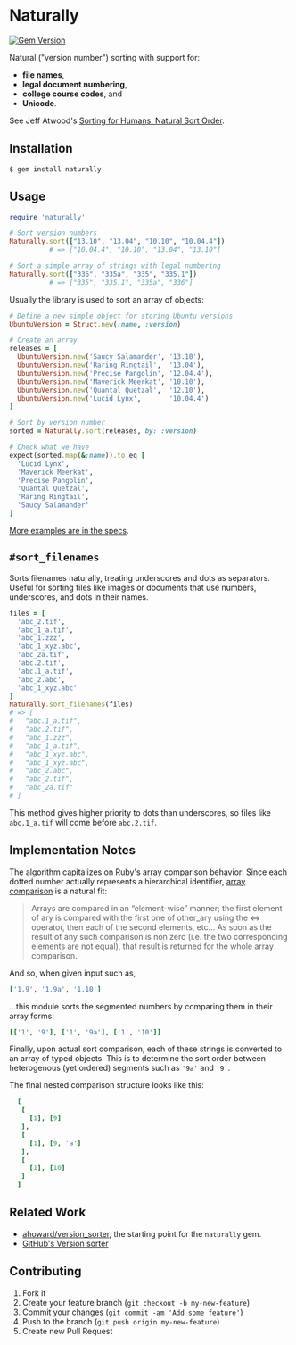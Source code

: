 # Naturally
[![Gem Version](https://badge.fury.io/rb/naturally.svg)](https://badge.fury.io/rb/naturally)

Natural ("version number") sorting with support for:

* **file names**,
* **legal document numbering**,
* **college course codes**, and
* **Unicode**.

See Jeff Atwood's [Sorting for Humans: Natural Sort Order](https://blog.codinghorror.com/sorting-for-humans-natural-sort-order/).


## Installation

```Shell
$ gem install naturally
```

## Usage

```Ruby
require 'naturally'

# Sort version numbers
Naturally.sort(["13.10", "13.04", "10.10", "10.04.4"])
          # => ["10.04.4", "10.10", "13.04", "13.10"]

# Sort a simple array of strings with legal numbering
Naturally.sort(["336", "335a", "335", "335.1"])
          # => ["335", "335.1", "335a", "336"]
```

Usually the library is used to sort an array of objects:


```Ruby
# Define a new simple object for storing Ubuntu versions
UbuntuVersion = Struct.new(:name, :version)

# Create an array
releases = [
  UbuntuVersion.new('Saucy Salamander', '13.10'),
  UbuntuVersion.new('Raring Ringtail',  '13.04'),
  UbuntuVersion.new('Precise Pangolin', '12.04.4'),
  UbuntuVersion.new('Maverick Meerkat', '10.10'),
  UbuntuVersion.new('Quantal Quetzal',  '12.10'),
  UbuntuVersion.new('Lucid Lynx',       '10.04.4')
]

# Sort by version number
sorted = Naturally.sort(releases, by: :version)

# Check what we have
expect(sorted.map(&:name)).to eq [
  'Lucid Lynx',
  'Maverick Meerkat',
  'Precise Pangolin',
  'Quantal Quetzal',
  'Raring Ringtail',
  'Saucy Salamander'
]
```

[More examples are in the specs](https://github.com/public-law/naturally/blob/master/spec/naturally_spec.rb).


## `#sort_filenames`

Sorts filenames naturally, treating underscores and dots as separators. Useful for sorting files like images or documents that use numbers, underscores, and dots in their names.

```ruby
files = [
  'abc_2.tif',
  'abc_1_a.tif',
  'abc_1.zzz',
  'abc_1_xyz.abc',
  'abc_2a.tif',
  'abc.2.tif',
  'abc.1_a.tif',
  'abc_2.abc',
  'abc_1_xyz.abc'
]
Naturally.sort_filenames(files)
# => [
#   "abc.1_a.tif",
#   "abc.2.tif",
#   "abc_1.zzz",
#   "abc_1_a.tif",
#   "abc_1_xyz.abc",
#   "abc_1_xyz.abc",
#   "abc_2.abc",
#   "abc_2.tif",
#   "abc_2a.tif"
# ]
```

This method gives higher priority to dots than underscores, so files like `abc.1_a.tif` will come before `abc.2.tif`.


## Implementation Notes

The algorithm capitalizes on Ruby's array comparison behavior:
Since each dotted number actually represents a hierarchical 
identifier, [array comparison](http://ruby-doc.org/core-2.2.1/Array.html#method-i-3C-3D-3E) 
is a natural fit:

> Arrays are compared in an “element-wise” manner; the first element of ary is compared with the first one of other_ary using the <=> operator, then each of the second elements, etc… As soon as the result of any such comparison is non zero (i.e. the two corresponding elements are not equal), that result is returned for the whole array comparison.


And so, when given input such as,

```ruby
['1.9', '1.9a', '1.10']
```

...this module sorts the segmented numbers 
by comparing them in their array forms:

```ruby
[['1', '9'], ['1', '9a'], ['1', '10']]
```

Finally, upon actual sort comparison, each of these strings is 
converted to an array of typed objects. This is to determine the 
sort order between heterogenous (yet ordered) segments such as 
`'9a'` and `'9'`.

The final nested comparison structure looks like this:

```ruby
  [
   [
     [1], [9]
   ],
   [
     [1], [9, 'a']
   ],
   [
     [1], [10]
   ]
  ]
```

## Related Work

* [ahoward/version_sorter](https://github.com/ahoward/version_sorter), the starting point for the `naturally` gem.
* [GitHub's Version sorter](https://github.com/github/version_sorter)


## Contributing

1. Fork it
2. Create your feature branch (`git checkout -b my-new-feature`)
3. Commit your changes (`git commit -am 'Add some feature'`)
4. Push to the branch (`git push origin my-new-feature`)
5. Create new Pull Request
